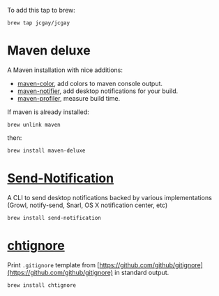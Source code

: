 To add this tap to brew:

    brew tap jcgay/jcgay

# Maven deluxe

A Maven installation with nice additions:

 - [maven-color](https://github.com/jcgay/maven-color), add colors to maven console output.
 - [maven-notifier](https://github.com/jcgay/maven-notifier), add desktop notifications for your build.
 - [maven-profiler](https://github.com/jcgay/maven-profiler), measure build time.
 
If maven is already installed:

    brew unlink maven 
 
then:

    brew install maven-deluxe
    
# [Send-Notification](https://github.com/jcgay/send-notification)

A CLI to send desktop notifications backed by various implementations (Growl, notify-send, Snarl, OS X notification center, etc)

    brew install send-notification

# [chtignore](https://github.com/jcgay/chtignore)

Print `.gitignore` template from [https://github.com/github/gitignore](https://github.com/github/gitignore) in standard output.

    brew install chtignore
